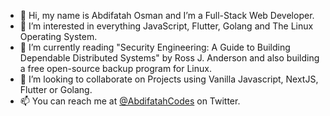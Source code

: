 - 👋 Hi, my name is Abdifatah Osman and I’m a Full-Stack Web Developer.
- 👀 I’m interested in everything JavaScript, Flutter, Golang and The Linux Operating System.
- 🌱 I’m currently reading "Security Engineering: A Guide to Building Dependable Distributed Systems" by Ross J. Anderson and also building a free open-source backup program for Linux.
- 💞️ I’m looking to collaborate on Projects using Vanilla Javascript, NextJS, Flutter or Golang.
- 📫 You can reach me at [@AbdifatahCodes](https://www.twitter.com/@AbdifatahCodes) on Twitter.

<!---
AbdifatahCodes/AbdifatahCodes is a ✨ special ✨ repository because its `README.md` (this file) appears on your GitHub profile.
You can click the Preview link to take a look at your changes.
--->

<!-- Edited on Fri Oct 20 13:29:37 2023
-->

<!-- Edited on Fri Oct 20 14:00:16 2023
-->

<!-- Edited on Fri Oct 20 14:25:47 2023
-->

<!-- Edited on Fri Oct 20 16:23:27 2023
-->

<!-- Edited on Fri Oct 20 16:54:28 2023
-->

<!-- Edited on Fri Oct 20 17:02:15 2023
-->

<!-- Edited on Fri Oct 20 17:05:56 2023
-->

<!-- Edited on Fri Oct 20 17:08:18 2023
-->
